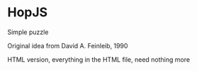 # HopJS
Simple puzzle

Original idea from David A. Feinleib, 1990

HTML version, everything in the HTML file, need nothing more